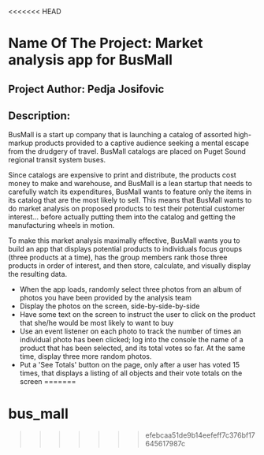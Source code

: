 <<<<<<< HEAD
# Name Of The Project: Market analysis app for BusMall
## Project Author: Pedja Josifovic
## Description:
BusMall is a start up company that is launching a catalog of assorted high-markup products provided to a captive audience seeking a mental escape from the drudgery of travel. BusMall catalogs are placed on Puget Sound regional transit system buses.

Since catalogs are expensive to print and distribute, the products cost money to make and warehouse, and BusMall is a lean startup that needs to carefully watch its expenditures, BusMall wants to feature only the items in its catalog that are the most likely to sell. This means that BusMall wants to do market analysis on proposed products to test their potential customer interest... before actually putting them into the catalog and getting the manufacturing wheels in motion.

To make this market analysis maximally effective, BusMall wants you to build an app that displays potential products to individuals focus groups (three products at a time), has the group members rank those three products in order of interest, and then store, calculate, and visually display the resulting data.

* When the app loads, randomly select three photos from an album of photos you have been provided by the analysis team
* Display the photos on the screen, side-by-side-by-side
* Have some text on the screen to instruct the user to click on the product that she/he would be most likely to want to buy
* Use an event listener on each photo to track the number of times an individual photo has been clicked; log into the console the name of a product that has been selected, and its total votes so far. At the same time,   display three more random photos.
* Put a 'See Totals' button on the page, only after a user has voted 15 times, that displays a listing of all objects and their vote totals on the screen
=======
# bus_mall
>>>>>>> efebcaa51de9b14eefeff7c376bf17645617987c

